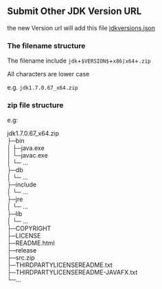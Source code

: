 ## Submit Other JDK Version URL

the new Version url will add this file [jdkversions.json](jdkversions.json)

### The filename structure
The filename include `jdk`+`$VERSION$`+`x86|x64`+`.zip`

All characters are lower case

e.g.  `jdk1.7.0.67_x64.zip`

### zip file structure
e.g:

jdk1.7.0.67_x64.zip  
├─bin  
│  ├─java.exe  
│  └─javac.exe  
│  └─ ...  
├─db  
│  └─ ...  
├─include  
│  └─ ...  
├─jre  
│  └─ ...  
├─lib  
│  └─ ...  
├─COPYRIGHT  
├─LICENSE  
├─README.html  
├─release  
├─src.zip  
├─THIRDPARTYLICENSEREADME.txt  
├─THIRDPARTYLICENSEREADME-JAVAFX.txt  
└─...
